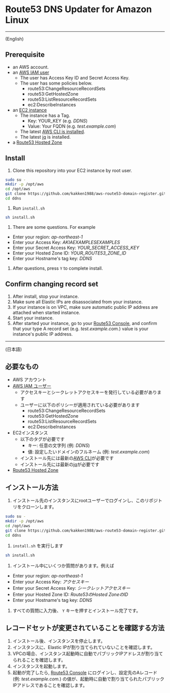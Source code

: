 # Route53 DNS Updater for Amazon Linux

---

(English)

## Prerequisite

- an AWS account.
- an [AWS IAM user](https://console.aws.amazon.com/iam/home?#users)
  - The user has Access Key ID and Secret Access Key.
  - The user has some policies below.
    - route53:ChangeResourceRecordSets
    - route53:GetHostedZone
    - route53:ListResourceRecordSets
    - ec2:DescribeInstances
- an [EC2 instance](https://console.aws.amazon.com/ec2/v2/home)
  - The instance has a Tag.
    - Key: YOUR_KEY (e.g. *DDNS*)
    - Value: Your FQDN (e.g. *test.example.com*)
  - The latest [AWS CLI is installed](http://docs.aws.amazon.com/cli/latest/userguide/installing.html).
  - The latest [jq](http://stedolan.github.io/jq/) is installed.
- a [Route53 Hosted Zone](https://console.aws.amazon.com/route53/home#hosted-zones:)

## Install

1. Clone this repository into your EC2 instance by root user.
```bash
sudo su -
mkdir -p /opt/aws
cd /opt/aws
git clone https://github.com/kakken1988/aws-route53-domain-register.git ddns
cd ddns
```

1. Run `install.sh`
```bash
sh install.sh
```

1. There are some questions. For example
  - Enter your region: *ap-northeast-1*
  - Enter your Access Key: *AKIAEXAMPLESEXAMPLES*
  - Enter your Secret Access Key: *YOUR_SECRET_ACCESS_KEY*
  - Enter your Hosted Zone ID: *YOUR_ROUTE53_ZONE_ID*
  - Enter your Hostname's tag key: *DDNS*

1. After questions, press `Y` to complete install.

## Confirm changing record set

1. After install, stop your instance.
1. Make sure all Elastic IPs are disassociated from your instance.
1. If your instance is on VPC, make sure automatic public IP address are attached when started instance.
1. Start your instance.
1. After started your instance, go to your [Route53 Console](https://console.aws.amazon.com/route53/home), and confirm that your type A record set (e.g. *test.example.com.*) value is your instance's public IP address.

---

(日本語)

## 必要なもの

- AWS アカウント
- [AWS IAM ユーザー](https://console.aws.amazon.com/iam/home?#users)
  - アクセスキーとシークレットアクセスキーを発行している必要があります
  - ユーザーに以下のポリシーが適用されている必要があります
    - route53:ChangeResourceRecordSets
    - route53:GetHostedZone
    - route53:ListResourceRecordSets
    - ec2:DescribeInstances
- EC2インスタンス
  - 以下のタグが必要です
    - キー: 任意の文字列 (例: *DDNS*)
    - 値: 設定したいドメインのフルネーム (例: *test.example.com*)
  - インストール先には最新の[AWS CLI](http://docs.aws.amazon.com/cli/latest/userguide/installing.html)が必要です
  - インストール先には最新の[jq](http://stedolan.github.io/jq/)が必要です
- [Route53 Hosted Zone](https://console.aws.amazon.com/route53/home#hosted-zones:)

## インストール方法

1. インストール先のインスタンスにrootユーザーでログインし、このリポジトリをクローンします。
```bash
sudo su -
mkdir -p /opt/aws
cd /opt/aws
git clone https://github.com/kakken1988/aws-route53-domain-register.git ddns
cd ddns
```

1. `install.sh` を実行します
```bash
sh install.sh
```

1. インストール中にいくつか質問があります。例えば
  - Enter your region: *ap-northeast-1*
  - Enter your Access Key: *アクセスキー*
  - Enter your Secret Access Key: *シークレットアクセスキー*
  - Enter your Hosted Zone ID: *Route53のHosted ZoneのID*
  - Enter your Hostname's tag key: *DDNS*

1. すべての質問に入力後、 `Y` キーを押すとインストール完了です。

## レコードセットが変更されていることを確認する方法

1. インストール後、インスタンスを停止します。
1. インスタンスに、Elastic IPが割り当てられていないことを確認します。
1. VPCの場合、インスタンス起動時に自動でパブリックIPアドレスが割り当てられることを確認します。
1. インスタンスを起動します。
1. 起動が完了したら, [Route53 Console](https://console.aws.amazon.com/route53/home) にログインし、設定先のAレコード (例: *test.example.com.*) の値が、起動時に自動で割り当てられたパブリックIPアドレスであることを確認します。
